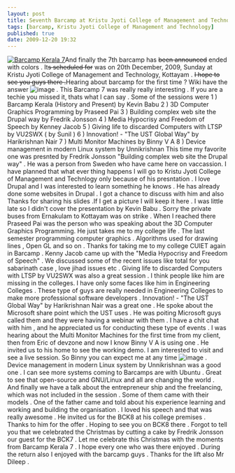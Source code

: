 ```yaml
---
layout: post
title: Seventh Barcamp at Kristu Jyoti College of Management and Technology
tags: [barcamp, Kristu Jyoti College of Management and Technology]
published: true
date: 2009-12-20 19:32
---
```

[![Barcamp Kerala 7](http://farm3.static.flickr.com/2665/4138281774_4e7f05f292_t.jpg)](http://www.flickr.com/photos/harikt/4138281774/)And finally the 7th barcamp has ~~been announced~~ ended with colors . It~~s scheduled for~~ was on 20th December, 2009, Sunday at Kristu Jyoti College of Management and Technology, Kottayam .  ~~I hope to see you guys there .~~Hearing about barcamp for the first time ? Wiki have the answer ![image](http://harikt.com/sites/all/libraries/fckeditor/editor/images/smiley/msn/regular_smile.gif) .  This Barcamp 7 was really really interesting . If you are a techie you missed it, thats what I can say .  Some of the sessions were  1 ) Barcamp Kerala (History and Present) by Kevin Babu 2 ) 3D Computer Graphics Programming by Praseed Pai 3 ) Building complex web site the Drupal way by Fredrik Jonsson 4 ) Media Hypocrisy and Freedom of Speech by Kenney Jacob 5 ) Giving life to discarded Computers with LTSP by VU2SWX ( by Sunil ) 6 ) Innovation! - "The UST Global Way" by Harikrishnan Nair 7 ) Multi Monitor Machines by Binny V A 8 ) Device management in modern Linux system by Unnikrishnan  This time my favorite one was presnted by Fredrik Jonsson "Building complex web site the Drupal way" . He was a person from Sweden who have came here on vaccassion. I have planned that what ever thing happens I will go to Kristu Jyoti College of Management and Technlogy only because of his presntation . I love Drupal and I was interested to learn something he knows . He has already done some websites in Drupal . I got a chance to discuss with him and also Thanks for sharing his slides .If I get a picture I will keep it here .  I was little late so I didn't cover the presentation by Kevin Babu . Sorry the private buses from Ernakulam to Kottayam was on strike .  When I reached there Praseed Pai was the person who was speaking about the 3D Computer Graphics Programming. He just takes me to my college life . The last semester programming computer graphics . Algorithms used for drawing lines , Open GL and so on . Thanks for taking me to my college CUIET again in Barcamp .  Kenny Jacob came up with the "Media Hypocrisy and Freedom of Speech" . We discussed some of the recent issues like total for you sabarinath case , love jihad issues etc .  Giving life to discarded Computers with LTSP by VU2SWX was also a great session . I think people like him are missing in the colleges. I have only some faces like him in Engineering Colleges . These type of guys are really needed in Engineering Colleges to make more professional software developers .  Innovation! - "The UST Global Way" by Harikrishnan Nair was a great one . He spoke about the Microsoft share point which the UST uses . He was poiting Microsoft guys called them and they were having a webinar with them . I have a chit chat with him , and he appreciated us for conducting these type of events .  I was hearing about the Multi Monitor Machines for the first time from my client, then from Eric of devzone and now I know Binny V A is using one . He invited us to his home to see the working demo. I am interested to visit and see a live session. So Binny you can expect me at any time ![image](http://harikt.com/sites/all/libraries/fckeditor/editor/images/smiley/msn/wink_smile.gif) .  Device management in modern Linux system by Unnikrishnan was a good one . I can see more systems coming to Barcamps are with Ubuntu . Great to see that open-source and GNU/Linux and all are changing the world .  And finally we have a talk about the entrepreneur ship and the freelancing, which was not included in the session . Some of them came with their models . One of the father came and told about his experience learning and working and building the organisation . I loved his speech and that was really awesome . He invited us for the BCK8 at his college premises . Thanks to him for the offer . Hoping to see you on BCK8 there .  Forgot to tell you that we celebrated the Christmas by cutting a cake by Fredrik Jonsson our guest for the BCK7 . Let me celebrate this Christmas with the moments from Barcamp Kerala 7 . I hope every one who was there enjoyed . During the return also I enjoyed with the barcamp guys . Thanks for the lift also Mr Dileep .   
